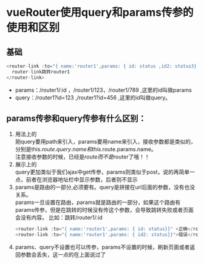 vueRouter使用query和params传参的使用和区别
====

## 基础
```js
<router-link :to="{ name:'router1',params: { id: status ,id2: status3},query: { queryId: status2 }}" >
  router-link跳转router1
</router-link>
```

- params：/router1/:id ，/router1/123，/router1/789 ,这里的id叫做params
- query：/router1?id=123 ,/router1?id=456 ,这里的id叫做query。


## params传参和query传参有什么区别：
1. 用法上的  
刚query要用path来引入，params要用name来引入，接收参数都是类似的，分别是this.$route.query.name和this.$route.params.name。  
注意接收参数的时候，已经是$route而不是$router了哦！！
2. 展示上的  
query更加类似于我们ajax中get传参，params则类似于post，说的再简单一点，前者在浏览器地址栏中显示参数，后者则不显示
3. params是路由的一部分,必须要有。query是拼接在url后面的参数，没有也没关系。    
params一旦设置在路由，params就是路由的一部分，如果这个路由有params传参，但是在跳转的时候没有传这个参数，会导致跳转失败或者页面会没有内容。
比如：跳转/router1/:id
    ```js
    <router-link :to="{ name:'router1',params: { id: status}}" >正确</router-link>
    <router-link :to="{ name:'router1',params: { id2: status}}">错误</router-link>
    ```
4. params、query不设置也可以传参，params不设置的时候，刷新页面或者返回参数会丢失，这一点的在上面说过了